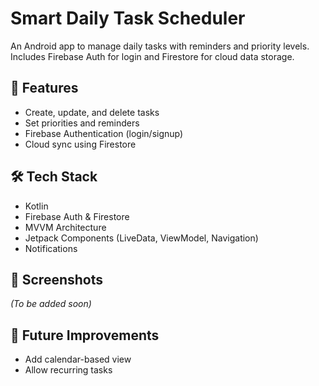# Smart Daily Task Scheduler

An Android app to manage daily tasks with reminders and priority levels.  
Includes Firebase Auth for login and Firestore for cloud data storage.

## 🔧 Features
- Create, update, and delete tasks
- Set priorities and reminders
- Firebase Authentication (login/signup)
- Cloud sync using Firestore

## 🛠 Tech Stack
- Kotlin
- Firebase Auth & Firestore
- MVVM Architecture
- Jetpack Components (LiveData, ViewModel, Navigation)
- Notifications

## 📱 Screenshots
*(To be added soon)*

## 🚀 Future Improvements
- Add calendar-based view
- Allow recurring tasks
